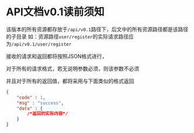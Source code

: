# API文档v0.1读前须知

该版本的所有资源都存放于`/api/v0.1`路径下，后文中的所有资源路径都是该路径的子目录
如：资源路径`user/register`的实际请求路径应为`/api/v0.1/user/register`

接收的请求和返回都将按照JSON格式进行，

对于所有的请求格式，若无说明参数必须，则该参数不必须

并且对于所有的返回值，都将采用与下面类似的格式返回

```JSON
{
    "code" : 1,
    "msg" : "success",
    "data" : {
        /*返回的实际内容*/
    }
}
```

